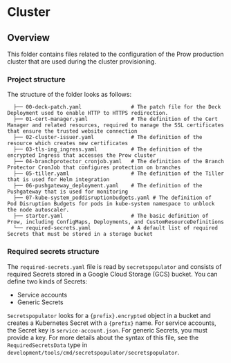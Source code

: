 # Cluster

## Overview

This folder contains files related to the configuration of the Prow production cluster that are used during the cluster provisioning.

### Project structure

<!-- Update the folder structure each time you modify it. -->

The structure of the folder looks as follows:

```
  ├── 00-deck-patch.yaml                # The patch file for the Deck Deployment used to enable HTTP to HTTPS redirection.
  ├── 01-cert-manager.yaml              # The definition of the Cert Manager and related resources, required to manage the SSL certificates that ensure the trusted website connection
  ├── 02-cluster-issuer.yaml            # The definition of the resource which creates new certificates
  ├── 03-tls-ing_ingress.yaml           # The definition of the encrypted Ingress that accesses the Prow cluster
  ├── 04-branchprotector_cronjob.yaml   # The definition of the Branch Protector CronJob that configures protection on branches
  ├── 05-tiller.yaml                    # The definition of the Tiller that is used for Helm integration
  ├── 06-pushgateway_deployment.yaml    # The definition of the Pushgateway that is used for monitoring
  ├── 07-kube-system_poddisruptionbudgets.yaml # The definition of  Pod Disruption Budgets for pods in kube-system namespace to unblock the node autoscaler.
  ├── starter.yaml                      # The basic definition of Prow, including ConfigMaps, Deployments, and CustomResourceDefinitions
  └── required-secrets.yaml             # A default list of required Secrets that must be stored in a storage bucket
```

### Required secrets structure
The `required-secrets.yaml` file is read by `secretspopulator` and consists of required Secrets stored in a Google Cloud Storage (GCS) bucket.
You can define two kinds of Secrets:
- Service accounts
- Generic Secrets

`Secretspopulator` looks for a `{prefix}.encrypted` object in a bucket and creates a Kubernetes Secret with a `{prefix}` name.
For service accounts, the Secret key is `service-account.json`. For generic Secrets, you must provide a key.
For more details about the syntax of this file, see the `RequiredSecretsData` type in `development/tools/cmd/secretspopulator/secretspopulator`.
